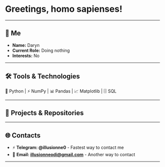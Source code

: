 # Greetings, homo sapienses!

---

## 🦋 Me

- **Name:** Daryn
- **Current Role:** Doing nothing
- **Interests:** No

---

## 🛠️ Tools & Technologies

🐍 Python | ⚡ NumPy | 📊 Pandas | 📈 Matplotlib | 🗄️ SQL

---

## 🧩 Projects & Repositories

---

## 🌐 Contacts
- ⚡️ **Telegram: @illusionne0** - Fastest way to contact me
- 📧 **Email: illusionneodi@gmail.com** - Another way to contact

---
